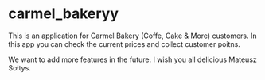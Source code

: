 # carmel_bakeryy

This is an application for Carmel Bakery (Coffe, Cake & More) customers.
In this app you can check the current prices and collect customer poitns.

We want to add more features in the future.
I wish you all delicious
Mateusz Sołtys.
